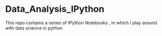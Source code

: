# Data_Analysis_IPython
This repo contains a series of IPython Notebooks , in which I play around with data science in python
